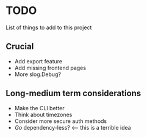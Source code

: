 # TODO
List of things to add to this project

## Crucial
* Add export feature
* Add missing frontend pages
* More slog.Debug?

## Long-medium term considerations
* Make the CLI better
* Think about timezones
* Consider more secure auth methods
* *Go* dependency-less? <-- this is a terrible idea